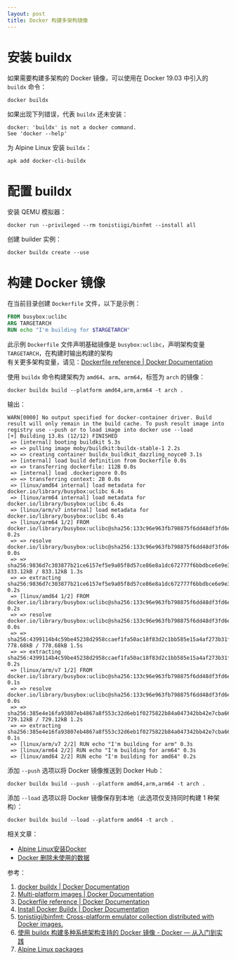```yaml
---
layout: post
title: Docker 构建多架构镜像
---
```


# 安装 buildx
如果需要构建多架构的 Docker 镜像，可以使用在 Docker 19.03 中引入的 `buildx` 命令：
```
docker buildx
```
如果出现下列错误，代表 `buildx` 还未安装：
```
docker: 'buildx' is not a docker command.
See 'docker --help'
```
为 Alpine Linux 安装 `buildx`：
```
apk add docker-cli-buildx
```
# 配置 buildx
安装 QEMU 模拟器：
```
docker run --privileged --rm tonistiigi/binfmt --install all
```
创建 builder 实例：
```
docker buildx create --use
```
# 构建 Docker 镜像
在当前目录创建 `Dockerfile` 文件，以下是示例：
```Dockerfile
FROM busybox:uclibc
ARG TARGETARCH
RUN echo "I'm building for $TARGETARCH"
```
此示例 `Dockerfile` 文件声明基础镜像是 `busybox:uclibc`，声明架构变量 `TARGETARCH`，在构建时输出构建的架构  
有关更多架构变量，请见：[Dockerfile reference | Docker Documentation](https://docs.docker.com/engine/reference/builder/#automatic-platform-args-in-the-global-scope)

使用 `buildx` 命令构建架构为 `amd64`、`arm`、`arm64`，标签为 `arch` 的镜像：
```
docker buildx build --platform amd64,arm,arm64 -t arch .
```
输出：
```
WARN[0000] No output specified for docker-container driver. Build result will only remain in the build cache. To push result image into registry use --push or to load image into docker use --load 
[+] Building 13.8s (12/12) FINISHED
 => [internal] booting buildkit 5.3s
 => => pulling image moby/buildkit:buildx-stable-1 2.2s
 => => creating container buildx_buildkit_dazzling_noyce0 3.1s
 => [internal] load build definition from Dockerfile 0.0s
 => => transferring dockerfile: 112B 0.0s
 => [internal] load .dockerignore 0.0s
 => => transferring context: 2B 0.0s
 => [linux/amd64 internal] load metadata for docker.io/library/busybox:uclibc 6.4s
 => [linux/arm64 internal] load metadata for docker.io/library/busybox:uclibc 6.4s
 => [linux/arm/v7 internal] load metadata for docker.io/library/busybox:uclibc 6.4s
 => [linux/arm64 1/2] FROM docker.io/library/busybox:uclibc@sha256:133c96e963fb798875f6dd48df3fd6e5d474e28b6f90cebef4f49f5b416200db  0.2s
 => => resolve docker.io/library/busybox:uclibc@sha256:133c96e963fb798875f6dd48df3fd6e5d474e28b6f90cebef4f49f5b416200db 0.0s
 => => sha256:9836d7c303877b21ce6157ef5e9a05f8d57ce86e8a1dc672777f6bbdbce6e9e3 833.12kB / 833.12kB 1.3s
 => => extracting sha256:9836d7c303877b21ce6157ef5e9a05f8d57ce86e8a1dc672777f6bbdbce6e9e3 0.2s
 => [linux/amd64 1/2] FROM docker.io/library/busybox:uclibc@sha256:133c96e963fb798875f6dd48df3fd6e5d474e28b6f90cebef4f49f5b416200db 0.2s
 => => resolve docker.io/library/busybox:uclibc@sha256:133c96e963fb798875f6dd48df3fd6e5d474e28b6f90cebef4f49f5b416200db 0.0s
 => => sha256:4399114b4c59be45238d2958ccaef1fa50ac18f83d2c1bb585e15a4af273b31f 778.68kB / 778.68kB 1.5s
 => => extracting sha256:4399114b4c59be45238d2958ccaef1fa50ac18f83d2c1bb585e15a4af273b31f 0.2s
 => [linux/arm/v7 1/2] FROM docker.io/library/busybox:uclibc@sha256:133c96e963fb798875f6dd48df3fd6e5d474e28b6f90cebef4f49f5b416200db 0.1s
 => => resolve docker.io/library/busybox:uclibc@sha256:133c96e963fb798875f6dd48df3fd6e5d474e28b6f90cebef4f49f5b416200db 0.0s
 => => sha256:385e4e16fa93807eb4867a8f553c32d6eb1f0275822b84a047342bb42e7cba66 729.12kB / 729.12kB 1.2s
 => => extracting sha256:385e4e16fa93807eb4867a8f553c32d6eb1f0275822b84a047342bb42e7cba66 0.1s
 => [linux/arm/v7 2/2] RUN echo "I'm building for arm" 0.3s
 => [linux/arm64 2/2] RUN echo "I'm building for arm64" 0.3s
 => [linux/amd64 2/2] RUN echo "I'm building for amd64" 0.2s
 ```
添加 `--push` 选项以将 Docker 镜像推送到 Docker Hub：
```
docker buildx build --push --platform amd64,arm,arm64 -t arch .
```
添加 `--load` 选项以将 Docker 镜像保存到本地（此选项仅支持同时构建 1 种架构）：
```
docker buildx build --load --platform amd64 -t arch . 
```

相关文章：
- [Alpine Linux安装Docker](Alpine-add-docker)
- [Docker 删除未使用的数据](docker-system-prune)

参考：
1. [docker buildx | Docker Documentation](https://docs.docker.com/engine/reference/commandline/buildx/)
2. [Multi-platform images | Docker Documentation](https://docs.docker.com/build/building/multi-platform/)
3. [Dockerfile reference | Docker Documentation](https://docs.docker.com/engine/reference/builder/)
4. [Install Docker Buildx | Docker Documentation](https://docs.docker.com/build/install-buildx/)
5. [tonistiigi/binfmt: Cross-platform emulator collection distributed with Docker images.](https://github.com/tonistiigi/binfmt)
6. [使用 buildx 构建多种系统架构支持的 Docker 镜像 - Docker — 从入门到实践](https://yeasy.gitbook.io/docker_practice/buildx/multi-arch-images)
7. [Alpine Linux packages](https://pkgs.alpinelinux.org/package/edge/community/x86/docker-cli-buildx)